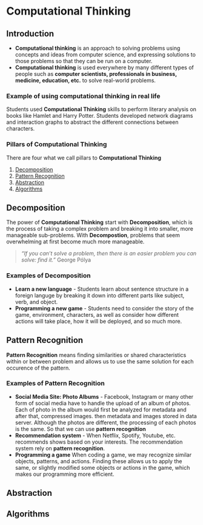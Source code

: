# Computational Thinking
## Introduction
* **Computational thinking** is an approach to solving problems using concepts and ideas from computer science, and expressing solutions to those problems so that they can be run on a computer.
* **Computational thinking** is used everywhere by many different types of people such as **computer scientists, professionals in business, medicine, education, etc.** to solve real-world problems.
### Example of using computational thinking in real life
Students used **Computational Thinking** skills to perform literary analysis on books like Hamlet and Harry Potter. Students developed network diagrams and interaction graphs to abstract the different connections between characters.
### Pillars of Computational Thinking
There are four what we call pillars to **Computational Thinking** 
1. [Decomposition](##Decomposition)
2. [Pattern Recognition](##Pattern-Recognition)
3. [Abstraction](##Abstraction)
4. [Algorithms](##Algorithms)

## Decomposition
The power of **Computational Thinking** start with **Decomposition**, which is the process of taking a complex problem and breaking it into smaller, more manageable sub-problems. With **Decompostion**, problems that seem overwhelming at first become much more manageable.
> *“If you can’t solve a problem, then there is an easier problem you can solve: find it.”* George Pólya
### Examples of **Decomposition**
- **Learn a new language** - Students learn about sentence structure in a foreign languge by breaking it down into different parts like subject, verb, and object.
- **Programming a new game** - Students need to consider the story of the game, environment, characters, as well as consider how different actions will take place, how it will be deployed, and so much more.
## Pattern Recognition
**Pattern Recognition** means finding similarities or shared characteristics within or between problem and allows us to use the same solution for each occurence of the pattern.
### Examples of **Pattern Recognition**
- **Social Media Site: Photo Albums** -  Facebook, Instagram or many other form of social media have to handle the upload of an album of photos. Each of photo in the album would first be analyzed for metadata and after that, compressed images. then metadata and images stored in data server. Although the photos are different, the processing of each photos is the same. So that we can use **pattern recognition**
- **Recommendation system** - When Netflix, Spotify, Youtube, etc. recommends shows based on your interests. The recommendation system rely on **pattern recognition**.
- **Programming a game** When coding a game, we may recognize similar objects, patterns, and actions. Finding these allows us to apply the same, or slightly modified some objects or actions in the game, which makes our programming more efficient.
## Abstraction
## Algorithms